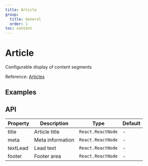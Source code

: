 ```yaml
---
title: Article
group:
  title: General
  order: 1
toc: content
---
```


# Article

Configurable display of content segments

Reference: [Articles](https://www.getpapercss.com/docs/components/articles/)

## Examples

<code src="./demos/ArticleBase.tsx" title="Basic" description="Basic article example"></code>

## API

| Property | Description      | Type              | Default |
| -------- | ---------------- | ----------------- | ------- |
| title    | Article title    | `React.ReactNode` | -       |
| meta     | Meta information | `React.ReactNode` | -       |
| textLead | Lead text        | `React.ReactNode` | -       |
| footer   | Footer area      | `React.ReactNode` | -       |
